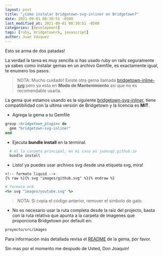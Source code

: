 ```yaml
---
layout: post
title: "¿Cómo instalar bridgetown-svg-inliner en Bridgetown?"
date: 2021-09-01 08:30:51 -0500
last_modified_at: 2021-09-01 08:30:51 -0500
categories: [development]
tags: [ruby, bridgetownrb, javascript]
author: Juan Vásquez
---
```


Esto se arma de dos patadas!

La verdad la tarea es muy sencilla si has usado ruby on rails seguramente
ya sabes como instalar gemas en un archivo Gemfile,
es exactamente igual, te enumero los pasos.

> NOTA:
> Mucho cuidado!
> Existe otra gema llamada
[bridgetown-inline-svg](https://github.com/andrewmcodes/bridgetown-inline-svg#readme)
pero ya esta en **Modo de Mantenimiento** así que no es recomendable usarla.

La gema que estamos usando es la siguiente
[bridgetown-svg-inliner](https://github.com/ayushn21/bridgetown-svg-inliner),
tiene compatibilidad con la ultima versión de Bridgetown y la licencia es **MIT**.

* Agrega la gema a tu Gemfile

```ruby
group :bridgetown_plugins do
  gem "bridgetown-svg-inliner"
end
```

* Ejecuta **bundle install** en la terminal.

```bash
  # el la carpeta principal, en mi caso es juanvqz.github.io
  bundle install
```

* Listo! ya puedes usar archivos svg desde una etiqueta svg, mira!

```liquid
<!-- formato liquid -->
{% raw %}{% svg "images/github.svg" %}{% endraw %}
```

```ruby
# formato erb
<%= svg "images/youtube.svg" %>
```

> NOTA: Si copia el código anterior, remover el símbolo de gato.

* No es necesario usar la ruta completa desde la raiz del projecto,
basta con la ruta relativa que apunta a la carpeta de imagenes que proporciona Bridgetown por default en:

```bash
proyecto/src/images
```

Para información más detallada revisa el
[README](https://github.com/ayushn21/bridgetown-svg-inliner#installation) de la gema, por favor.

Sin mas por el momento me despudo de Usted, Don Joaquin!

